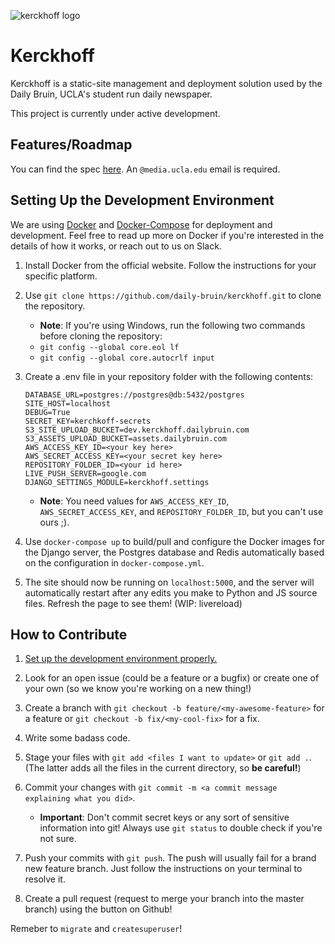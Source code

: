 [logo]: https://user-images.githubusercontent.com/1896936/28765492-cb46e55c-757f-11e7-996c-e53a95eba862.png  "Kerckhoff Logo"

[spec link]: https://docs.google.com/a/media.ucla.edu/document/d/1ejb3iIyqSo2M6-fKhweAkp6MdS63gPsNmQje8iEUggc/edit?usp=sharing "Kerckhoff Specification Link"

[docker link]: https://www.docker.com/ "Docker Homepage"

[docker doc link]: https://docs.docker.com/ "Docker Documentation"

[docker compose doc link]: https://docs.docker.com/compose/ "Docker Documentation: Compose"

![kerckhoff logo][logo]

# Kerckhoff

Kerckhoff is a static-site management and deployment solution used by the Daily Bruin, UCLA's student run daily newspaper.

This project is currently under active development.

## Features/Roadmap

You can find the spec [here][spec link]. An `@media.ucla.edu` email is required.

## Setting Up the Development Environment

We are using [Docker][docker doc link] and [Docker-Compose][docker compose doc link] for deployment and development. Feel free to read up more on Docker if you're interested in the details of how it works, or reach out to us on Slack.

1. Install Docker from the official website. Follow the instructions for your specific platform.

2. Use `git clone https://github.com/daily-bruin/kerckhoff.git` to clone the repository.
    * **Note**: If you're using Windows, run the following two commands before cloning the repository:
    * `git config --global core.eol lf`
    * `git config --global core.autocrlf input`

3. Create a .env file in your repository folder with the following contents:
    ``` .env
    DATABASE_URL=postgres://postgres@db:5432/postgres
    SITE_HOST=localhost
    DEBUG=True
    SECRET_KEY=kerchkoff-secrets
    S3_SITE_UPLOAD_BUCKET=dev.kerckhoff.dailybruin.com
    S3_ASSETS_UPLOAD_BUCKET=assets.dailybruin.com
    AWS_ACCESS_KEY_ID=<your key here>
    AWS_SECRET_ACCESS_KEY=<your secret key here>
    REPOSITORY_FOLDER_ID=<your id here>
    LIVE_PUSH_SERVER=google.com
    DJANGO_SETTINGS_MODULE=kerckhoff.settings
    ```
    * **Note**: You need values for `AWS_ACCESS_KEY_ID`, `AWS_SECRET_ACCESS_KEY`, and `REPOSITORY_FOLDER_ID`, but you can't use ours ;).

4. Use `docker-compose up` to build/pull and configure the Docker images for the Django server, the Postgres database and Redis automatically based on the configuration in `docker-compose.yml`.

5. The site should now be running on `localhost:5000`, and  the server will automatically restart after any edits you make to Python and JS source files. Refresh the page to see them! (WIP: livereload)

## How to Contribute

1. [Set up the development environment properly.](#setting-up-the-development-environment)

2. Look for an open issue (could be a feature or a bugfix) or create one of your own (so we know you're working on a new thing!)

3. Create a branch with `git checkout -b feature/<my-awesome-feature>` for a feature or `git checkout -b fix/<my-cool-fix>` for a fix.

4. Write some badass code.

5. Stage your files with `git add <files I want to update>` or `git add .`. (The latter adds all the files in the current directory, so __be careful!__)

6. Commit your changes with `git commit -m <a commit message explaining what you did>`.
    * **Important**: Don't commit secret keys or any sort of sensitive information into git! Always use `git status` to double check if you're not sure.

7. Push your commits with `git push`. The push will usually fail for a brand new feature branch. Just follow the instructions on your terminal to resolve it.

8. Create a pull request (request to merge your branch into the master branch) using the button on Github!

Remeber to `migrate` and `createsuperuser`!
